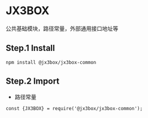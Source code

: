 # JX3BOX
公共基础模块，路径常量，外部通用接口地址等

## Step.1 Install
`npm install @jx3box/jx3box-common`  

## Step.2 Import
+ 路径常量
```
const {JX3BOX} = require('@jx3box/jx3box-common');
```

